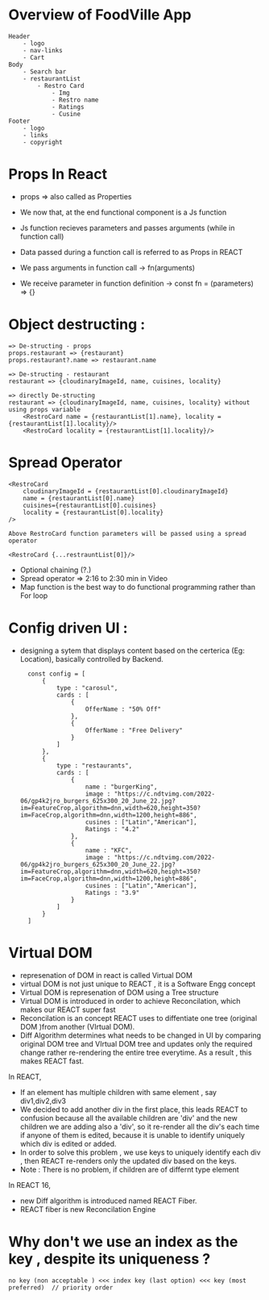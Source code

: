 # Overview of FoodVille App

    Header
        - logo
        - nav-links
        - Cart
    Body
        - Search bar
        - restaurantList
            - Restro Card
                - Img
                - Restro name
                - Ratings
                - Cusine
    Footer
        - logo
        - links
        - copyright


# Props In React

- props => also called as Properties
- We now that, at the end functional component is a Js function    
- Js function recieves parameters and passes arguments (while in function call)
- Data passed during a function call is referred to as Props in REACT

- We pass arguments in function call            -> fn(arguments)
- We receive parameter in function definition   -> const fn = (parameters) => {}

# Object destructing :

    => De-structing - props 
    props.restaurant => {restaurant}
    props.restaurant?.name => restaurant.name

    => De-structing - restaurant 
    restaurant => {cloudinaryImageId, name, cuisines, locality}

    => directly De-structing 
    restaurant => {cloudinaryImageId, name, cuisines, locality} without using props variable
        <RestroCard name = {restaurantList[1].name}, locality = {restaurantList[1].locality}/>
        <RestroCard locality = {restaurantList[1].locality}/>


# Spread Operator 

    <RestroCard 
        cloudinaryImageId = {restaurantList[0].cloudinaryImageId}
        name = {restaurantList[0].name} 
        cuisines={restaurantList[0].cuisines}
        locality = {restaurantList[0].locality}
    />

    Above RestroCard function parameters will be passed using a spread operator

    <RestroCard {...restrauntList[0]}/>

- Optional chaining (?.)
- Spread operator => 2:16 to 2:30 min in Video
- Map function is the best way to do functional programming rather than For loop

# Config driven UI : 
- designing a sytem that displays content based on the certerica (Eg: Location), basically controlled by Backend.

        const config = [
            {
                type : "carosul",
                cards : [
                    {
                        OfferName : "50% Off"
                    },
                    {
                        OfferName : "Free Delivery"
                    }
                ]
            },
            {
                type : "restaurants",
                cards : [
                    {
                        name : "burgerKing",
                        image : "https://c.ndtvimg.com/2022-06/gp4k2jro_burgers_625x300_20_June_22.jpg?im=FeatureCrop,algorithm=dnn,width=620,height=350?im=FaceCrop,algorithm=dnn,width=1200,height=886",
                        cusines : ["Latin","American"],
                        Ratings : "4.2"
                    },
                    {
                        name : "KFC",
                        image : "https://c.ndtvimg.com/2022-06/gp4k2jro_burgers_625x300_20_June_22.jpg?im=FeatureCrop,algorithm=dnn,width=620,height=350?im=FaceCrop,algorithm=dnn,width=1200,height=886",
                        cusines : ["Latin","American"],
                        Ratings : "3.9"
                    }
                ]
            }
        ]

# Virtual DOM

- represenation of DOM in react is called Virtual DOM
- virtual DOM is not just unique to REACT , it is a Software Engg concept
- Virtual DOM is represenation of DOM using a Tree structure  
- Virtual DOM is introduced in order to achieve Reconcilation, which makes our REACT super fast
- Reconcilation is an concept REACT uses to diffentiate one tree (original DOM )from another (VIrtual DOM). 
- Diff Algorithm determines what needs to be changed in UI by comparing original DOM tree and VIrtual DOM tree and updates only the required change rather re-rendering the entire tree everytime. As a result , this makes REACT fast.


In REACT,
- If an element has multiple children with same element , say div1,div2,div3
- We decided to add another div in the first place, this leads REACT to confusion because all the available children are 'div' and the new children we are adding also a 'div', so it re-render all the div's each time if anyone of them is edited, because it is unable to identify uniquely which div is edited or added.
- In order to solve this problem , we use keys to uniquely identify each div , then REACT re-renders only the updated div based on the keys.
- Note : There is no problem, if children are of differnt type element

In REACT 16,
- new Diff algorithm is introduced named REACT Fiber.
- REACT fiber is new Reconcilation Engine

# Why don't we use an index as the key , despite its uniqueness ? 
    no key (non acceptable ) <<< index key (last option) <<< key (most preferred)  // priority order
